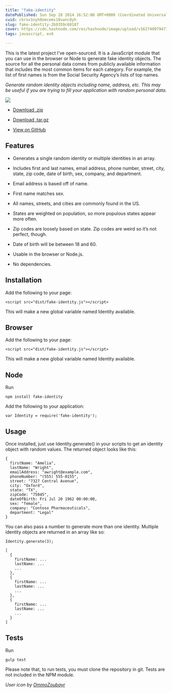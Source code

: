 ```yaml
---
title: "fake-identity"
datePublished: Sun Sep 28 2014 16:52:00 GMT+0000 (Coordinated Universal Time)
cuid: ckrox1nyh0omcems18vwnc8yh
slug: fake-identity-2b9359c68187
cover: https://cdn.hashnode.com/res/hashnode/image/upload/v1627409794716/5EtY4MAOa.png
tags: javascript, es6

---
```



This is the latest project I’ve open-sourced. It is a JavaScript module that you can use in the browser or Node to generate fake identity objects. The source for all the personal data comes from publicly available information that includes the most common items for each category. For example, the list of first names is from the Social Security Agency’s lists of top names.

*Generate random identity objects including name, address, etc. This may be useful if you are trying to fill your application with random personal data.*

![](https://cdn.hashnode.com/res/hashnode/image/upload/v1627409793355/pSH0X88Wv.png)

* [Download .zip](https://github.com/travishorn/fake-identity/zipball/master)

* [Download .tar.gz](https://github.com/travishorn/fake-identity/tarball/master)

* [View on GitHub](https://github.com/travishorn/fake-identity)

## Features

* Generates a single random identity or multiple identities in an array.

* Includes first and last names, email address, phone number, street, city, state, zip code, date of birth, sex, company, and department.

* Email address is based off of name.

* First name matches sex.

* All names, streets, and cities are commonly found in the US.

* States are weighted on population, so more populous states appear more often.

* Zip codes are loosely based on state. Zip codes are weird so it’s not perfect, though.

* Date of birth will be between 18 and 60.

* Usable in the browser or Node.js.

* No dependencies.

## Installation

Add the following to your page:

```
<script src="dist/fake-identity.js"></script>
```


This will make a new global variable named Identity available.

## Browser

Add the following to your page:

```
<script src="dist/fake-identity.js"></script>
```


This will make a new global variable named Identity available.

## Node

Run

```
npm install fake-identity
```


Add the following to your application:

```
var Identity = require('fake-identity');
```


## Usage

Once installed, just use Identity.generate() in your scripts to get an identity object with random values. The returned object looks like this:

```
{
  firstName: "Amelia",
  lastName: "Wright",
  emailAddress: "awright@example.com",
  phoneNumber: "(555) 555-0155",
  street: "7327 Central Avenue",
  city: "Oxford",
  state: "TX",
  zipCode: "75045",
  dateOfBirth: Fri Jul 20 1962 00:00:00,
  sex: "female",
  company: "Contoso Pharmaceuticals",
  department: "Legal"
}
```


You can also pass a number to generate more than one identity. Multiple identity objects are returned in an array like so:

```
Identity.generate(3);

[
  {
    firstName: ...
    lastName: ...
    ...
  },
  {
    firstName: ...
    lastName: ...
    ...
  },
  {
    firstName: ...
    lastName: ...
    ...
  }
]
```


## Tests

Run

```
gulp test
```


Please note that, to run tests, you must clone the repository in git. Tests are not included in the NPM module.

*User icon by [OmmoZoubayr](http://www.ommozoubayr.esy.es/)*